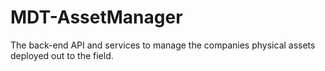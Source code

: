 # MDT-AssetManager
The back-end API and services to manage the companies physical assets deployed out to the field.
